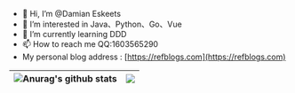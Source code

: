 - 👋 Hi, I’m @Damian Eskeets
- 👀 I’m interested in Java、Python、Go、Vue
- 🌱 I’m currently learning DDD
- 📫 How to reach me QQ:1603565290
- My personal blog address : [https://refblogs.com](https://refblogs.com)

<!-- ![Metrics](https://metrics.lecoq.io/NiuXiangQian) -->

| <img align="center" src="https://github-readme-stats-xcanwin.vercel.app/api?username=NiuXiangQian&show_icons=true&theme=algolia&hide=contribs,prs" alt="Anurag's github stats" /> | <img align="center" src="https://github-readme-stats-xcanwin.vercel.app/api/top-langs/?username=NiuXiangQian&layout=compact&theme=algolia" /> |
| ------------- | ------------- |
